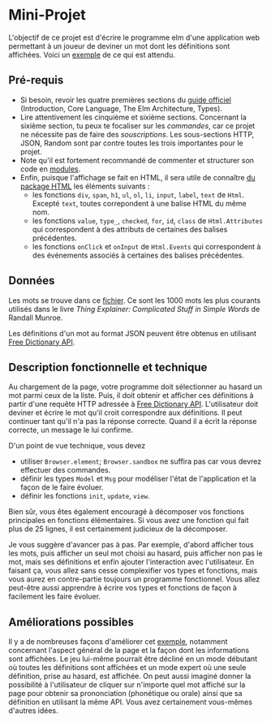 # Mini-Projet

L'objectif de ce projet est d'écrire le programme elm d'une application web permettant à un joueur de deviner un mot dont les définitions sont affichées. Voici un [exemple](https://perso.liris.cnrs.fr/tristan.roussillon/GuessIt/) de ce qui est attendu. 

## Pré-requis

- Si besoin, revoir les quatre premières sections du [guide officiel](https://guide.elm-lang.org/) (Introduction, Core Language, The Elm Architecture, Types).
- Lire attentivement les cinquième et sixième sections. Concernant la sixième section, tu peux te focaliser sur les *commandes*, car ce projet ne nécessite pas de faire des *souscriptions*. Les sous-sections HTTP, JSON, Random sont par contre toutes les trois importantes pour le projet. 
- Note qu'il est fortement recommandé de commenter et structurer son code en [modules](https://guide.elm-lang.org/webapps/modules.html).
- Enfin, puisque l'affichage se fait en HTML, il sera utile de connaître 
[du package HTML](https://package.elm-lang.org/packages/elm/html/latest/)
les éléments suivants :
  - les fonctions `div`, `span`, `h1`, `ul`, `ol`, `li`, `input`, `label`, `text` de `Html`.
  Excepté `text`, toutes correpondent à une balise HTML du même nom. 
  - les fonctions `value`, `type_`, `checked`, `for`, `id`, `class` de `Html.Attributes`
  qui correspondent à des attributs de certaines des balises précédentes.
  - les fonctions `onClick` et `onInput` de `Html.Events`
  qui correspondent à des événements associés à certaines des balises précédentes.  

## Données

Les mots se trouve dans ce [fichier](https://perso.liris.cnrs.fr/tristan.roussillon/GuessIt/thousand_words_things_explainer.txt). Ce sont les 1000 mots les plus courants utilisés dans le livre *Thing Explainer: Complicated Stuff in Simple Words* de Randall Munroe. 

Les définitions d'un mot au format JSON peuvent être obtenus en utilisant [Free Dictionary API](https://dictionaryapi.dev/).  

## Description fonctionnelle et technique

Au chargement de la page, votre programme doit sélectionner au hasard un mot parmi ceux de la liste. Puis, il doit obtenir et afficher ces définitions à partir d'une requête HTTP adressée à [Free Dictionary API](https://dictionaryapi.dev/). L'utilisateur doit deviner et écrire le mot qu'il croit correspondre aux définitions. Il peut continuer tant qu'il n'a pas la réponse correcte. Quand il a écrit la réponse correcte, un message le lui confirme.

D'un point de vue technique, vous devez
- utiliser `Browser.element`; `Browser.sandbox` ne suffira pas car vous devrez effectuer des commandes.
- définir les types `Model` et `Msg` pour modéliser l'état de l'application et la façon de le faire évoluer.
- définir les fonctions `init`, `update`, `view`.

Bien sûr, vous êtes également encouragé à décomposer vos fonctions principales en fonctions élémentaires. Si vous avez une fonction qui fait plus de 25 lignes, il est certainement judicieux de la décomposer.

Je vous suggère d'avancer pas à pas. Par exemple, d'abord afficher tous les mots, puis afficher un seul mot choisi au hasard, puis afficher non pas le mot, mais ses définitions et enfin ajouter l'interaction avec l'utilisateur. En faisant ça, vous allez sans cesse complexifier vos types et fonctions, mais vous aurez en contre-partie toujours un programme fonctionnel. Vous allez peut-être aussi apprendre à écrire vos types et fonctions de façon à facilement les faire évoluer. 

## Améliorations possibles

Il y a de nombreuses façons d'améliorer cet [exemple](https://perso.liris.cnrs.fr/tristan.roussillon/GuessIt/), notamment concernant l'aspect général de la page et la façon dont les informations sont affichées. Le jeu lui-même pourrait être décliné en un mode débutant où toutes les définitions sont affichées et un mode expert où une seule définition, prise au hasard, est affichée. On peut aussi imaginé donner la possibilité à l'utilisateur de cliquer sur n'importe quel mot affiché sur la page pour obtenir sa prononciation (phonétique ou orale) ainsi que sa définition en utilisant la même API. Vous avez certainement vous-mêmes d'autres idées.   
 